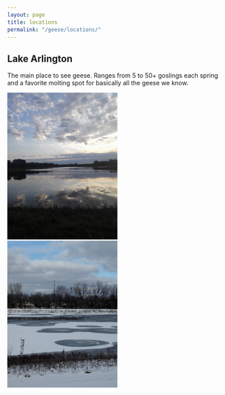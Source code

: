 ```yaml
---
layout: page
title: locations
permalink: "/geese/locations/"
--- 
```


<h2>
Lake Arlington
</h2>

The main place to see geese. Ranges from 5 to 50+ goslings each spring and a favorite molting spot for basically all the geese we know.

<img src="/images/geese/locations/lake.jpg" alt="lake" style="height: 50%; width: 50%;"/>
<img src="/images/geese/locations/lake2.jpg" alt="lake" style="height: 50%; width: 50%;"/>